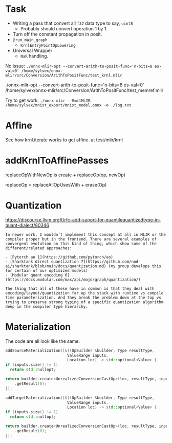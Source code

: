 # Task

- Writing a pass that convert all `f32` data type to say, `uint8`
	- Probably should convert operation 1 by 1.
- Turn off the constant propagation in posit.
- `@run_main_graph`
	- `KrnlEntryPointOpLowering`
- Universal Wrapper
	- `NaR` handling.

No issue:
`./onnx-mlir-opt --convert-arith-to-posit-func='n-bits=8 es-val=0' /home/sylvex/onnx-mlir/src/Conversion/ArithToPositFunc/test_krnl.mlir`

./onnx-mlir-opt --convert-arith-to-posit-func='n-bits=8 es-val=0' /home/sylvex/onnx-mlir/src/Conversion/ArithToPositFunc/test_memref.mlir

Try to get work:
`./onnx-mlir --EmitMLIR /home/sylvex/mnist_export/mnist_model.onnx -o ./log.txt`

# Affine

See how krnl.iterate works to get affine.
at test/mlir/krnl

# addKrnlToAffinePasses


replaceOpWithNewOp
is create<OpTy> + replaceOp(op, newOp)

replaceOp = replaceAllOpUsesWith + erase(Op)



# Quantization

https://discourse.llvm.org/t/rfc-add-suport-for-quantilequantizedtype-in-quant-dialect/80346

```
In newer work, I wouldn’t implement this concept at all in MLIR or the compiler proper but in the frontend. There are several examples of convergent evolution on this kind of thing, which show some of the different/related approaches:

- [Pytorch ao 1](https://github.com/pytorch/ao)
- [Sharktank direct quantization 7](https://github.com/nod-ai/sharktank/blob/main/docs/quantization.md) (my group develops this for certain of our optimized models)
- [Modular quant encoding 6](https://docs.modular.com/max/api/mojo/graph/quantization/)

The thing that all of these have in common is that they deal with encoding/layout/quantization far up the stack with runtime vs compile time parameterization. And they break the problem down at the top vs trying to preserve strong typing of a specific quantization algorithm deep in the compiler type hierarchy.
```

# Materialization

The code are all look like the same.
```cpp
addSourceMaterialization([&](OpBuilder &builder, Type resultType,
						   ValueRange inputs,
						   Location loc) -> std::optional<Value> {
if (inputs.size() != 1)
  return std::nullopt;

return builder.create<UnrealizedConversionCastOp>(loc, resultType, inputs)
	.getResult(0);
});

addTargetMaterialization([&](OpBuilder &builder, Type resultType,
						   ValueRange inputs,
						   Location loc) -> std::optional<Value> {
if (inputs.size() != 1)
  return std::nullopt;

return builder.create<UnrealizedConversionCastOp>(loc, resultType, inputs)
	.getResult(0);
});
```